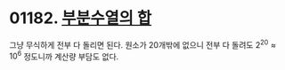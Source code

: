 # 01182. [부분수열의 합](./01182.cpp)

그냥 무식하게 전부 다 돌리면 된다. 원소가 20개밖에 없으니 전부 다 돌려도 $2^{20}\approx10^6$ 정도니까 계산량 부담도 없다.
